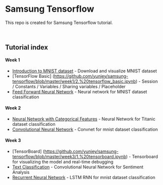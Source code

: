 # Samsung Tensorflow
This repo is created for Samsung Tensorflow tutorial.

<br>

## Tutorial index
#### Week 1 
* [Introduction to MNIST dataset](https://github.com/yunjey/samsung-tensorflow/blob/master/week1/1.%20mnist_data_introduction.ipynb) - Download and visualize MNIST dataset
* [TensorFlow Basic] (https://github.com/yunjey/samsung-tensorflow/blob/master/week1/2.%20tensorflow_basic.ipynb) - Session / Constants / Variables / Sharing variables / Placeholder
* [Feed Forward Neural Network](https://github.com/yunjey/samsung-tensorflow/blob/master/week1/3.%20feed_forward_neural_network.ipynb) - Neural network for MNIST dataset classification


#### Week 2

* [Neural Network with Categorical Features](https://github.com/yunjey/samsung-tensorflow/blob/master/week2/1.%20categorical_features.ipynb) - Neural Network for Titanic dataset classification
* [Convolutional Neural Network](https://github.com/yunjey/samsung-tensorflow/blob/master/week2/2.%20convolutional_neural_network.ipynb) - Convnet for mnist dataset classification


#### Week 3
* [TensorBoard] (https://github.com/yunjey/samsung-tensorflow/blob/master/week3/1.%20tensorboard.ipynb) - Tensorboard for visualizing the model and real-time debugging
* [Text Classification](https://github.com/yunjey/samsung-tensorflow/blob/master/week3/2.%20cnn_text_classification.ipynb) - Convolutional Neural Network for Sentiment Analysis
* [Recurrent Neural Network](https://github.com/yunjey/samsung-tensorflow/blob/master/week3/3.%20recurrent%20neural%20network.ipynb) - LSTM RNN for mnist dataset classification
